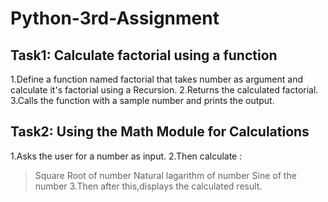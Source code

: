 # Python-3rd-Assignment

## Task1: Calculate factorial using a function
1.Define a function named factorial that takes number as argument and calculate it's factorial using a Recursion.
2.Returns the calculated factorial.
3.Calls the function with a sample number and prints the output.


## Task2: Using the Math Module for Calculations
1.Asks the user for a number as input.
2.Then calculate :
> Square Root of number
> Natural lagarithm of number
> Sine of the number
3.Then after this,displays the calculated result.
